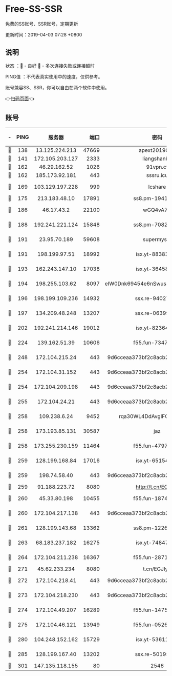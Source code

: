# Free-SS-SSR

免费的SS账号、SSR账号，定期更新

更新时间：2019-04-03 07:28 +0800

## 说明

状态     ：🙂 - 良好 🙁 - 多次连接失败或连接超时

PING值   ：不代表真实使用中的速度，仅供参考。

账号兼容SS、SSR，你可以自由在两个软件中使用。

👉[扫码页面](https://liesauer.github.io/Free-SS-SSR/)👈

## 账号

|-|PING|服务器|端口|密码|加密方式|区域|
|:----:|:----:|:-----:|-----:|:----:|:----:|:----:|
|🙂|138|13.125.224.213|47669|apext2019001|chacha20|KR|
|🙂|141|172.105.203.127|2333|liangshanbo|chacha20|JP|
|🙂|162|46.29.162.52|1026|91vpn.cf|rc4-md5|RU|
|🙂|162|185.173.92.181|443|sssru.icu|rc4-md5|RU|
|🙂|169|103.129.197.228|999|lcshare|aes-256-cfb|US|
|🙂|175|213.183.48.10|17891|ss8.pm-19418557|rc4-md5|RU|
|🙂|186|46.17.43.2|22100|wGQ4vA7D|aes-256-gcm|RU|
|🙂|188|192.241.221.124|15848|ss8.pm-70821304|aes-256-cfb|US|
|🙂|191|23.95.70.189|59608|supermyssr|chacha20-ietf|US|
|🙂|191|198.199.97.51|18992|isx.yt-88383215|aes-256-cfb|US|
|🙂|193|162.243.147.10|17038|isx.yt-36458631|aes-256-cfb|US|
|🙂|194|198.255.103.62|8097|eIW0Dnk69454e6nSwuspv9DmS201tQ0D|aes-256-cfb|US|
|🙂|196|198.199.109.236|14932|ssx.re-94027376|aes-256-cfb|US|
|🙂|197|134.209.48.248|13207|ssx.re-06399370|aes-256-cfb|US|
|🙂|202|192.241.214.146|19012|isx.yt-82364756|aes-256-cfb|US|
|🙂|224|139.162.51.39|10606|f55.fun-73475767|aes-256-cfb|SG|
|🙂|248|172.104.215.24|443|9d6cceaa373bf2c8acb22e60b6a58be6|aes-256-cfb|US|
|🙂|254|172.104.31.152|443|9d6cceaa373bf2c8acb22e60b6a58be6|aes-256-cfb|US|
|🙂|254|172.104.209.198|443|9d6cceaa373bf2c8acb22e60b6a58be6|aes-256-cfb|US|
|🙂|255|172.104.24.21|443|9d6cceaa373bf2c8acb22e60b6a58be6|aes-256-cfb|US|
|🙂|258|109.238.6.24|9452|rqa30WL4DdAvgIFG6Fs3znzTa|aes-256-cfb|FR|
|🙂|258|173.193.85.131|30587|jaz|aes-256-cfb|US|
|🙂|258|173.255.230.159|11464|f55.fun-47976795|aes-256-cfb|US|
|🙂|259|128.199.168.84|17016|isx.yt-65154648|aes-256-cfb|SG|
|🙂|259|198.74.58.40|443|9d6cceaa373bf2c8acb22e60b6a58be6|aes-256-cfb|US|
|🙂|259|91.188.223.72|8080|http://t.cn/EGJIyrl|rc4-md5|RU|
|🙂|260|45.33.80.198|10455|f55.fun-18747830|aes-256-cfb|US|
|🙂|260|172.104.217.138|443|9d6cceaa373bf2c8acb22e60b6a58be6|aes-256-cfb|US|
|🙂|261|128.199.143.68|13362|ss8.pm-12261880|aes-256-cfb|SG|
|🙂|263|68.183.237.182|16275|isx.yt-74847944|aes-256-cfb|SG|
|🙂|264|172.104.211.238|16367|f55.fun-28710915|aes-256-cfb|US|
|🙂|271|45.62.233.234|8080|t.cn/EGJIyrl|rc4-md5|CA|
|🙂|272|172.104.218.41|443|9d6cceaa373bf2c8acb22e60b6a58be6|aes-256-cfb|US|
|🙂|273|172.104.218.230|443|9d6cceaa373bf2c8acb22e60b6a58be6|aes-256-cfb|US|
|🙂|274|172.104.49.207|16289|f55.fun-14753338|aes-256-cfb|SG|
|🙂|275|172.104.46.121|13949|f55.fun-05262034|aes-256-cfb|SG|
|🙂|280|104.248.152.162|15729|isx.yt-53611816|aes-256-cfb|SG|
|🙂|285|128.199.167.40|13202|ssx.re-50195661|aes-256-cfb|SG|
|🙂|301|147.135.118.155|80|2546|chacha20|US|
